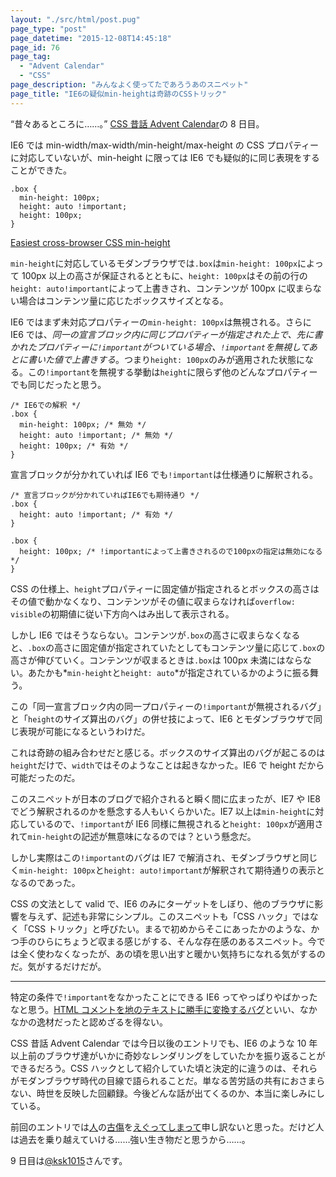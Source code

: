 ```yaml
---
layout: "./src/html/post.pug"
page_type: "post"
page_datetime: "2015-12-08T14:45:18"
page_id: 76
page_tag:
  - "Advent Calendar"
  - "CSS"
page_description: "みんなよく使ってたであろうあのスニペット"
page_title: "IE6の疑似min-heightは奇跡のCSSトリック"
---
```


“昔々あるところに……。” [CSS 昔話 Advent Calendar](http://www.adventar.org/calendars/723)の 8 日目。

IE6 では min-width/max-width/min-height/max-height の CSS プロパティーに対応していないが、min-height に限っては IE6 でも疑似的に同じ表現をすることができた。

```
.box {
  min-height: 100px;
  height: auto !important;
  height: 100px;
}
```

[Easiest cross-browser CSS min-height](http://makezine.com/2008/03/21/easiest-crossbrowser-css-minhe/)

`min-height`に対応しているモダンブラウザでは`.box`は`min-height: 100px`によって 100px 以上の高さが保証されるとともに、`height: 100px`はその前の行の`height: auto!important`によって上書きされ、コンテンツが 100px に収まらない場合はコンテンツ量に応じたボックスサイズとなる。

IE6 ではまず未対応プロパティーの`min-height: 100px`は無視される。さらに IE6 では、_同一の宣言ブロック内に同じプロパティーが指定された上で、先に書かれたプロパティーに`!important`がついている場合、`!important`を無視してあとに書いた値で上書きする_。つまり`height: 100px`のみが適用された状態になる。この`!important`を無視する挙動は`height`に限らず他のどんなプロパティーでも同じだったと思う。

```
/* IE6での解釈 */
.box {
  min-height: 100px; /* 無効 */
  height: auto !important; /* 無効 */
  height: 100px; /* 有効 */
}
```

宣言ブロックが分かれていれば IE6 でも`!important`は仕様通りに解釈される。

```
/* 宣言ブロックが分かれていればIE6でも期待通り */
.box {
  height: auto !important; /* 有効 */
}

.box {
  height: 100px; /* !importantによって上書きされるので100pxの指定は無効になる */
}
```

CSS の仕様上、`height`プロパティーに固定値が指定されるとボックスの高さはその値で動かなくなり、コンテンツがその値に収まらなければ`overflow: visible`の初期値に従い下方向へはみ出して表示される。

しかし IE6 ではそうならない。コンテンツが`.box`の高さに収まらなくなると、`.box`の高さに固定値が指定されていたとしてもコンテンツ量に応じて`.box`の高さが伸びていく。コンテンツが収まるときは`.box`は 100px 未満にはならない。あたかも*`min-height`と`height: auto`*が指定されているかのように振る舞う。

この「同一宣言ブロック内の同一プロパティーの`!important`が無視されるバグ」と「`height`のサイズ算出のバグ」の併せ技によって、IE6 とモダンブラウザで同じ表現が可能になるというわけだ。

これは奇跡の組み合わせだと感じる。ボックスのサイズ算出のバグが起こるのは`height`だけで、`width`ではそのようなことは起きなかった。IE6 で height だから可能だったのだ。

このスニペットが日本のブログで紹介されると瞬く間に広まったが、IE7 や IE8 でどう解釈されるのかを懸念する人もいくらかいた。IE7 以上は`min-height`に対応しているので、`!important`が IE6 同様に無視されると`height: 100px`が適用されて`min-height`の記述が無意味になるのでは？という懸念だ。

しかし実際はこの`!important`のバグは IE7 で解消され、モダンブラウザと同じく`min-height: 100px`と`height: auto!important`が解釈されて期待通りの表示となるのであった。

CSS の文法として valid で、IE6 のみにターゲットをしぼり、他のブラウザに影響を与えず、記述も非常にシンプル。このスニペットも「CSS ハック」ではなく「CSS トリック」と呼びたい。まるで初めからそこにあったかのような、かつ手のひらにちょうど収まる感じがする、そんな存在感のあるスニペット。今では全く使わなくなったが、あの頃を思い出すと暖かい気持ちになれる気がするのだ。気がするだけだが。

---

特定の条件で`!important`をなかったことにできる IE6 ってやっぱりやばかったなと思う。[HTML コメントを地のテキストに勝手に変換するバグ](http://geckotang.tumblr.com/post/134334733431/ac2015-css-1)といい、なかなかの逸材だったと認めざるを得ない。

CSS 昔話 Advent Calendar では今日以後のエントリでも、IE6 のような 10 年以上前のブラウザ達がいかに奇妙なレンダリングをしていたかを振り返ることができるだろう。CSS ハックとして紹介していた頃と決定的に違うのは、それらがモダンブラウザ時代の目線で語られることだ。単なる苦労話の共有におさまらない、時世を反映した回顧録。今後どんな話が出てくるのか、本当に楽しみにしている。

前回のエントリでは[人](https://twitter.com/neotag/status/672601431472345088)の[古傷](https://twitter.com/neotag/status/672602727004770305)を[えぐってしまって](https://twitter.com/neotag/status/672602945142153216)申し訳ないと思った。だけど人は過去を乗り越えていける……強い生き物だと思うから……。

9 日目は[@ksk1015](http://www.adventar.org/users/1744)さんです。
